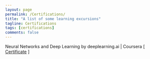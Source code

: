 ```yaml
---
layout: page
permalink: /Certifications/
title: "A list of some learning excursions"
tagline: Certifications
tags: [certifications]
comments: false
---
```


  Neural Networks and Deep Learning by deeplearning.ai  |  Coursera [
 <a href="https://www.coursera.org/account/accomplishments/certificate/Z3NCN6XR3VKA">Certificate</a > ]    
